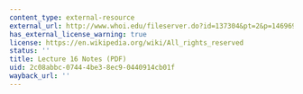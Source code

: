 ```yaml
---
content_type: external-resource
external_url: http://www.whoi.edu/fileserver.do?id=137304&pt=2&p=146969
has_external_license_warning: true
license: https://en.wikipedia.org/wiki/All_rights_reserved
status: ''
title: Lecture 16 Notes (PDF)
uid: 2c08abbc-0744-4be3-8ec9-0440914cb01f
wayback_url: ''
---
```

